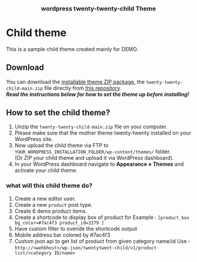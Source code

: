 <br />
<p align="center">
  <h3 align="center">wordpress twenty-twenty-child Theme</h3>
</p>


# Child theme

This is a sample child theme created mainly for DEMO.

## Download

You can download the [installable theme ZIP package](https://github.com/avi413/twenty-twenty-child/archive/refs/heads/main.zip), the `twenty-twenty-child-main.zip` file directly from [this repository](https://github.com/avi413/twenty-twenty-child/).  
***Read the instructions below for how to set the theme up before installing!***

<!-- SET THE THEME -->
## How to set the child theme?

1. Unzip the `twenty-twenty-child-main.zip` file on your computer.
2. Please make sure that the mother theme twenty-twenty installed on your WordPress site.
3. Now upload the child theme via FTP to `YOUR_WORDPRESS_INSTALLATION_FOLDER/wp-content/themes/` folder.  
  (Or ZIP your child theme and upload it via WordPress dashboard).
4. In your WordPress dashboard navigate to **Appearance &raquo; Themes** and activate your child theme.
 

### what will this child theme do?

1. Create a new editor user.
2. Create a new `product` post type.
3. Create 6 demo product items.
4. Create a shortcode to display box of product for Example : `[product_box bg_color=#7ac4f3 product_id=3279 ]`
5. Have custom filter to overide the shortcode output
6. Mobile address bar colored by #7ac4f3
7. Custom json api  to get list of product from given category name/id  Use -   `http://<wehbhost>/wp-json/twentytwent-child/v1/product-list/<category ID/name>`

